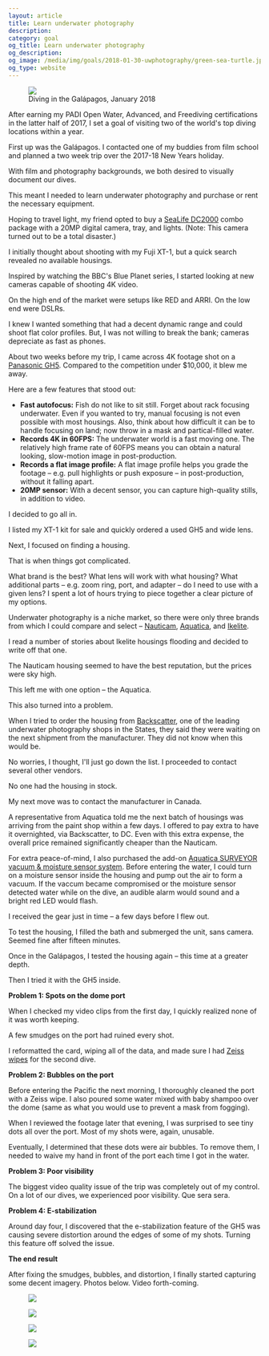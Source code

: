 ```yaml
---
layout: article
title: Learn underwater photography
description:
category: goal
og_title: Learn underwater photography
og_description:
og_image: /media/img/goals/2018-01-30-uwphotography/green-sea-turtle.jpg
og_type: website
---
```


<div class="medium-frame">
	<figure>
		<img src="{{ site.github.url }}/media/img/goals/2018-01-30-uwphotography/green-sea-turtle.jpg">
		<figcaption>Diving in the Galápagos, January 2018</figcaption>
	</figure>
</div>

After earning my PADI Open Water, Advanced, and Freediving certifications in the latter half of 2017, I set a goal of visiting two of the world's top diving locations within a year.

First up was the Galápagos. I contacted one of my buddies from film school and planned a two week trip over the 2017-18 New Years holiday.

With film and photography backgrounds, we both desired to visually document our dives.

This meant I needed to learn underwater photography and purchase or rent the necessary equipment.

Hoping to travel light, my friend opted to buy a [SeaLife DC2000](https://www.bhphotovideo.com/c/product/1294161-REG/sealife_sl746_dc2000_camera_pro_duo.html) combo package with a 20MP digital camera, tray, and lights. (Note: This camera turned out to be a total disaster.)

I initially thought about shooting with my Fuji XT-1, but a quick search revealed no available housings.

Inspired by watching the BBC's Blue Planet series, I started looking at new cameras capable of shooting 4K video.

On the high end of the market were setups like RED and ARRI. On the low end were DSLRs.

I knew I wanted something that had a decent dynamic range and could shoot flat color profiles. But, I was not willing to break the bank; cameras depreciate as fast as phones.

About two weeks before my trip, I came across 4K footage shot on a [Panasonic GH5](https://www.amazon.com/PANASONIC-Mirrorless-Camera-Megapixels-DC-GH5KBODY/dp/B01MZ3LQQ5). Compared to the competition under $10,000, it blew me away.

Here are a few features that stood out:

* **Fast autofocus:** Fish do not like to sit still. Forget about rack focusing underwater. Even if you wanted to try, manual focusing is not even possible with most housings. Also, think about how difficult it can be to handle focusing on land; now throw in a mask and partical-filled water.
* **Records 4K in 60FPS:** The underwater world is a fast moving one. The relatively high frame rate of 60FPS means you can obtain a natural looking, slow-motion image in post-production.
* **Records a flat image profile:** A flat image profile helps you grade the footage – e.g. pull highlights or push exposure – in post-production, without it falling apart.
* **20MP sensor:** With a decent sensor, you can capture high-quality stills, in addition to video.

I decided to go all in.

I listed my XT-1 kit for sale and quickly ordered a used GH5 and wide lens.

Next, I focused on finding a housing.

That is when things got complicated.

What brand is the best? What lens will work with what housing? What additional parts – e.g. zoom ring, port, and adapter – do I need to use with a given lens? I spent a lot of hours trying to piece together a clear picture of my options. 

Underwater photography is a niche market, so there were only three brands from which I could compare and select – [Nauticam](https://www.nauticam.com/products/na-gh5-housing-for-panasonic-lumix-gh5-camera), [Aquatica](http://www.aquatica.ca/en/products_dslr_agh5.html), and [Ikelite](https://www.ikelite.com/products/200dl-underwater-housing-for-panasonic-lumix-gh5-mirrorless-micro-four-thirds-cameras).

I read a number of stories about Ikelite housings flooding and decided to write off that one.

The Nauticam housing seemed to have the best reputation, but the prices were sky high.

This left me with one option – the Aquatica.

This also turned into a problem.

When I tried to order the housing from [Backscatter](https://www.backscatter.com/), one of the leading underwater photography shops in the States, they said they were waiting on the next shipment from the manufacturer. They did not know when this would be.

No worries, I thought, I'll just go down the list. I proceeded to contact several other vendors.

No one had the housing in stock.

My next move was to contact the manufacturer in Canada.

A representative from Aquatica told me the next batch of housings was arriving from the paint shop within a few days. I offered to pay extra to have it overnighted, via Backscatter, to DC. Even with this extra expense, the overall price remained significantly cheaper than the Nauticam.

For extra peace-of-mind, I also purchased the add-on [Aquatica SURVEYOR vacuum & moisture sensor system](http://aquatica.ca/en/accessories_surveyor.html). Before entering the water, I could turn on a moisture sensor inside the housing and pump out the air to form a vacuum. If the vaccum became compromised or the moisture sensor detected water while on the dive, an audible alarm would sound and a bright red LED would flash.

I received the gear just in time – a few days before I flew out.

To test the housing, I filled the bath and submerged the unit, sans camera. Seemed fine after fifteen minutes.

Once in the Galápagos, I tested the housing again – this time at a greater depth.

Then I tried it with the GH5 inside.

**Problem 1: Spots on the dome port** 

When I checked my video clips from the first day, I quickly realized none of it was worth keeping.

A few smudges on the port had ruined every shot.

I reformatted the card, wiping all of the data, and made sure I had [Zeiss wipes](https://www.amazon.com/Zeiss-Pre-Moistened-Cleaning-Wipes-5-Inches/dp/B00UWNFRIA) for the second dive.

**Problem 2: Bubbles on the port** 

Before entering the Pacific the next morning, I thoroughly cleaned the port with a Zeiss wipe. I also poured some water mixed with baby shampoo over the dome (same as what you would use to prevent a mask from fogging). 

When I reviewed the footage later that evening, I was surprised to see tiny dots all over the port. Most of my shots were, again, unusable.

Eventually, I determined that these dots were air bubbles. To remove them, I needed to waive my hand in front of the port each time I got in the water.

**Problem 3: Poor visibility**

The biggest video quality issue of the trip was completely out of my control. On a lot of our dives, we experienced poor visibility. Que sera sera.

**Problem 4: E-stabilization**

Around day four, I discovered that the e-stabilization feature of the GH5 was causing severe distortion around the edges of some of my shots. Turning this feature off solved the issue.

**The end result**

After fixing the smudges, bubbles, and distortion, I finally started capturing some decent imagery. Photos below. Video forth-coming.

<div class="medium-frame">
	<figure>
		<img src="{{ site.github.url }}/media/img/goals/2018-01-30-uwphotography/joe.jpg">
	</figure>
	<figure>
		<img src="{{ site.github.url }}/media/img/goals/2018-01-30-uuwphotography/black-salemas.jpg">
	</figure>
	<figure>
		<img src="{{ site.github.url }}/media/img/goals/2018-01-30-uwphotography/black-salemas-2.jpg">
	</figure>
	<figure>
		<img src="{{ site.github.url }}/media/img/goals/2018-01-30-uwphotography/green-sea-turtle-2.jpg">
	</figure>
</div>





